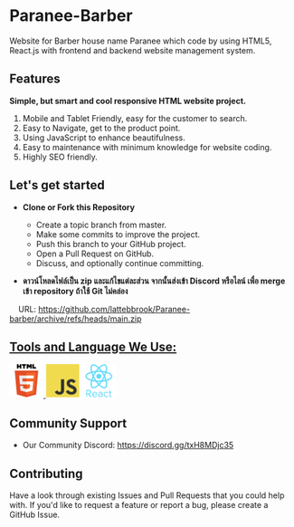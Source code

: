 # Paranee-Barber
Website for Barber house name Paranee which code by using HTML5, React.js with frontend and backend website management system.

## Features
<b>Simple, but smart and cool responsive HTML website project.</b>
1. Mobile and Tablet Friendly, easy for the customer to search.
2. Easy to Navigate, get to the product point.
3. Using JavaScript to enhance beautifulness.
4. Easy to maintenance with minimum knowledge for website coding.
5. Highly SEO friendly.

## Let's get started

- <b>Clone or Fork this Repository</b>
  - Create a topic branch from master.
  - Make some commits to improve the project.
  - Push this branch to your GitHub project.
  - Open a Pull Request on GitHub.
  - Discuss, and optionally continue committing.
  
- <b> ดาวน์โหลดไฟล์เป็น zip และแก้ไขแต่ละส่วน จากนั้นส่งเข้า Discord หรือไลน์ เพื่อ merge เข้า repository ถ้าใช้ Git ไม่คล่อง</b>
<p> &nbsp &nbsp URL: <a href="https://github.com/lattebbrook/Paranee-barber/archive/refs/heads/main.zip">https://github.com/lattebbrook/Paranee-barber/archive/refs/heads/main.zip</p>

## Tools and Language We Use:
<p align="left"><img src="https://raw.githubusercontent.com/devicons/devicon/master/icons/html5/html5-original-wordmark.svg" alt="html5" width="60" height="60"/>
<img src="https://raw.githubusercontent.com/devicons/devicon/master/icons/javascript/javascript-original.svg" alt="javascript" width="60" height="60"/></a> <a href="https://reactjs.org/" target="_blank" rel="noreferrer"> 
<img src="https://raw.githubusercontent.com/devicons/devicon/master/icons/react/react-original-wordmark.svg" alt="react" width="60" height="60"/> </a>

## Community Support

- Our Community Discord: <a href="https://discord.gg/txH8MDjc35"> https://discord.gg/txH8MDjc35 </a>

## Contributing

Have a look through existing Issues and Pull Requests that you could help with. If you'd like to request a feature or report a bug, please create a GitHub Issue.
